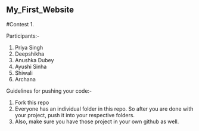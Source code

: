 ## My_First_Website
   #Contest 1. 

Participants:- 
1. Priya Singh
2. Deepshikha
3. Anushka Dubey
4. Ayushi Sinha
5. Shiwali 
6. Archana

Guidelines for pushing your code:-
1. Fork this repo
2. Everyone has an individual folder in this repo. So after you are done with your project, push it into your respective folders.
3. Also, make sure you have those project in your own github as well.



